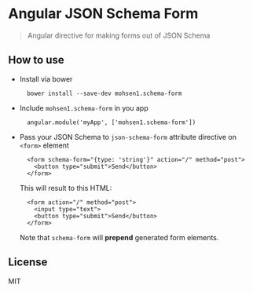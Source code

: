 # Angular JSON Schema Form

> Angular directive for making forms out of JSON Schema

## How to use

* Install via bower
  
  ```
    bower install --save-dev mohsen1.schema-form
  ```
* Include `mohsen1.schema-form` in you app

  ```
    angular.module('myApp', ['mohsen1.schema-form'])
  ```
* Pass your JSON Schema to `json-schema-form` attribute directive on `<form>` element

  ```
    <form schema-form="{type: 'string'}" action="/" method="post">
      <button type="submit">Send</button>
    </form>
  ```
  This will result to this HTML:
  ```
    <form action="/" method="post">
      <input type="text">
      <button type="submit">Send</button>
    </form>
  ```
  
  Note that `schema-form` will **prepend** generated form elements.
## License
MIT
